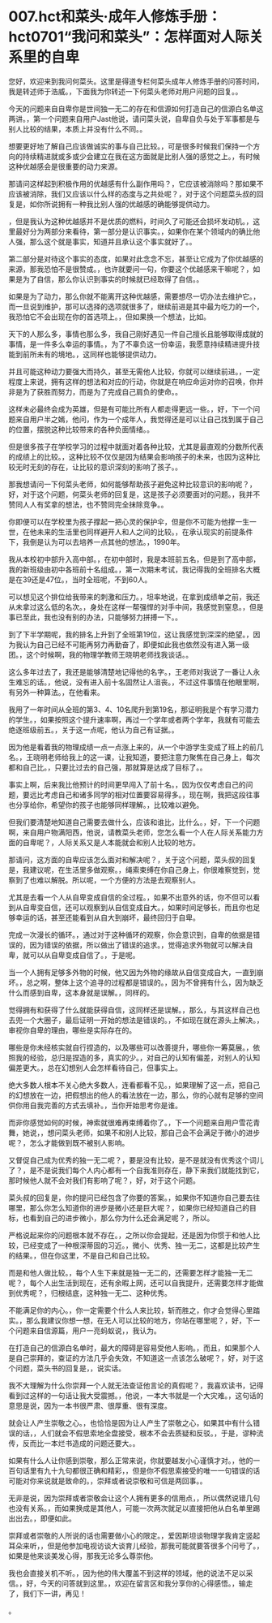 # 007.hct和菜头·成年人修炼手册：hct0701“我问和菜头”：怎样面对人际关系里的自卑

您好，欢迎来到我问何菜头。这里是得道专栏何菜头成年人修炼手册的问答时间，我是转述师于浩威。，下面我为你转述一下何菜头老师对用户问题的回复。。

今天的问题来自自卑你是世间独一无二的存在和信源如何打造自己的信源白名单这两讲。，第一个问题来自用户Jast他说，请问菜头说，自卑自负与处于军事都是与别人比较的结果，本质上并没有什么不同。。

想要更好地了解自己应该做诚实的事与自己比较。，可是很多时候我们保持一个方向的持续精进就或多或少会建立在我在这方面就是比别人强的感觉之上。，有时候这种优越感会是很重要的动力来源。

那请问这样起到积极作用的优越感有什么副作用吗？，它应该被消除吗？那如果不应该被消除，我们又应该以什么样的态度与之共处呢？，对于这个问题菜头叔的回复是，如你所说拥有一种我比别人强的优越感的确能够提供动力。

，但是我认为这种优越感并不是优质的燃料，时间久了可能还会损坏发动机。，这里最好分为两部分来看待，第一部分是认识事实。，如果你在某个领域内的确比他人强，那么这个就是事实，知道并且承认这个事实就好了。。

第二部分是对待这个事实的态度，如果对此念念不忘，甚至让它成为了你优越感的来源，那我恐怕不是很赞成。，也许就要问一句，你要这个优越感来干嘛呢？，如果是为了自信，那么你认识到事实的时候就已经取得了自信。。

如果是为了动力，那么你就不能离开这种优越感，需要想尽一切办法去维护它。，而一旦说到维护，那可以选择的选项就很多了，继续前进是其中最为吃力的一个，我恐怕它不会出现在你的首选项上。，但如果换一个想法，比如。

天下的人那么多，事情也那么多，我自己刚好遇见一件自己擅长且能够取得成就的事情，是一件多么幸运的事情。，为了不辜负这一份幸运，我愿意持续精进提升技能到前所未有的境地。，这同样也能够提供动力。

并且可能这种动力要强大而持久，甚至无需他人比较，你就可以继续前进。，一定程度上来说，拥有这样的想法和对应的行动，你就是在响应命运对你的召唤，你并非是为了获胜而努力，而是为了完成自己肩负的使命。。

这样未必最终会成为英雄，但是有可能比所有人都走得更远一些。，好，下一个问题来自用户半之嫣，他问，作为一个成年人，我觉得还是可以让自己找到属于自己的位置，摆脱这种比较带来的各种负面情绪。。

但是很多孩子在学校学习的过程中就面对着各种比较，尤其是最直观的分数所代表的成绩上的比较。，这种比较不仅仅是因为结果会影响孩子的未来，也因为这种比较无时无刻的存在，让比较的意识深刻的影响了孩子。。

那我想请问一下何菜头老师，如何能够帮助孩子避免这种比较意识的影响呢？，好，对于这个问题，何菜头老师的回复是，这是孩子必须要面对的问题。，我并不赞同人人有奖拿的想法，也不赞同完全抹除竞争。。

你即便可以在学校里为孩子撑起一把心灵的保护伞，但是你不可能为他撑一生一世，在他未来的生活里也同样避开人和人之间的比较。，在承认现实的前提条件下，我倒是认为可以去培养一点其他的想法。，1990年。

我从本校初中部升入高中部。，在初中部时，我是本班前五名，但是到了高中部，我的新班级由初中各班前十名组成。，第一次期末考试，我记得我的全班排名大概是在39还是47位。，当时全班呢，不到60人。

可以想见这个排位给我带来的刺激和压力。，坦率地说，在拿到成绩单之前，我还从未拿过这么低的名次。，身处在这样一帮强悍的对手中间，我感觉到窒息。，但是事已至此，我也没有别的办法，只能够努力拼搏一下。。

到了下半学期呢，我的排名上升到了全班第19位，这让我感觉到深深的绝望。，因为我认为自己已经不可能再努力再勤奋了，即便如此我也依然没有进入第一级团。，这个时候啊，我的物理学教师王晓明老师找我谈话。。

这么多年过去了，我还是能够清楚地记得他的名字。，王老师对我说了一番让人永生难忘的话。，他说，没有进入前十名固然让人沮丧。，不过这件事情在他眼里啊，有另外一种算法。，在他看来。

我用了一年时间从全班的第3、4、10名爬升到第19名，那证明我是个有学习潜力的学生。，如果按照这个提升速率啊，再过一个学年或者两个学年，我就有可能去绝逐班级前五。，关于这一点呢，他认为自己有证据。。

因为他是看着我的物理成绩一点一点涨上来的，从一个中游学生变成了班上的前几名。，王晓明老师给我上的这一课，让我知道，要把注意力聚焦在自己身上，每次都和自己比。，只要比过去的自己强，那就算是达成了目标了。。

事实上啊，后来我比他预计的时间更早闯入了前十名。，因为仅仅考虑自己的问题，要远比考虑自己和诸多同学的相对位置要容易得多。，现在啊，我把这段往事也分享给你，希望你的孩子也能够同样理解。，比较难以避免。

但我们要清楚地知道自己需要去做什么，应该和谁比，比什么。，好，下一个问题啊，来自用户物满阳西，他说，请教菜头老师，您怎么看一个人在人际关系能力方面的自卑呢？，人际关系又是人本能就会和别人比较的地方。

那请问，这方面的自卑应该怎么面对和解决呢？，关于这个问题，菜头叔的回复是，我建议呢，在生活里多做观察。，绳索束缚在你自己身上，你很难察觉到，觉察到了也难以解脱。所以呢，一个方便的方法是去观察别人。

尤其是去看一个人从自卑变成自信的全过程。，如果不出意外的话，你不但可以看到从自卑变自信，还可以观察到从自信变成自大。，如果时间足够长，而且你也足够幸运的话，甚至还能看到从自大到崩坏，最终回归于自卑。

完成一次漫长的循环。，通过对于这种循环的观察，你会意识到，自卑的依据是错误的，因为错误的依据，所以做出了错误的追求。，觉得追求外物就可以解决自卑，就可以从自卑变成自信了。，于是呢。

当一个人拥有足够多外物的时候，他又因为外物的缘故从自信变成自大，一直到崩坏。，总之啊，整体上这个追寻的过程都是错误的。，因为不曾拥有什么，因为缺乏什么而感到自卑，这本身就是误解。，同样的。

觉得拥有和获得了什么就能获得自信，这同样还是误解。，那么，与其这样自己也去兜一个大圈子，最后证明一开始的想法是错误的。，不如现在就在源头上解决。，审视你自卑的理由，哪些是实际存在的。

哪些是你未经核实就自行捏造的，以及哪些可以改善提升，哪些你一筹莫展。，依照我的经验，总归是捏造的多，真实的少。，对自己的认知有偏差，对别人的认知偏差更大。，总在幻想别人会怎样看待自己，但事实上。

绝大多数人根本不关心绝大多数人，连看都看不见。，如果理解了这一点，把自己的幻想放在一边，把假想出的他人的看法放在一边，那么，你的心就有足够的空间供你用自我完善的方式去填补。，当你开始思考你是谁。

而非你感觉如何的时候，神索就很难再束缚着你了。，下一个问题来自用户雪花青舞，她说，，想问菜头老师，如果不和别人比较，那自己会不会满足于微小的进步呢？，怎么才能做到既不被别人影响。

又督促自己成为优秀的独一无二呢？，要是没有比较，是不是就没有优秀这个词儿了？，是不是说我们每个人内心都有一个自我准则存在，静下来我们就能找到它，那时候他人就不会对我们有影响了呢？，好，对于这个问题。

菜头叔的回复是，你的提问已经包含了你要的答案。，如果你不知道你自己要去往哪里，那么你怎么知道你的进步是微小还是巨大呢？，如果你已经知道自己的目标，也看到自己的进步微小，那么你为什么还会满足呢？，所以。

严格说起来你的问题根本就不存在。，之所以你会提起，还是因为你惯于和他人比较，已经变成了一种根深蒂固的习近。，微小、优秀、独一无二，这都是比较产生的结果。，但在你这里，不是自己和自己比较。

而是和他人做比较。，每个人生下来就是独一无二的，还需要怎样才能独一无二呢？，每个人出生活到现在，还有余暇上网，还可以自我提升，还需要怎样才能做到优秀呢？，归根结底，这种独一无二、这种优秀。

不能满足你的内心。，你一定需要个什么人来比较，斩而胜之，你才会觉得心里踏实。，那么我建议你想一想，在无人可以比较的地方，你站在哪里呢？，好，下一个问题来自信源篇，用户一亮蚂蚁说，，我认为。

在打造自己的信源白名单时，最大的障碍是容易受他人影响。，而且，如果那个人是自己崇拜的，查证的方法几乎会失效，不知道这一点该怎么破呢？，好，对于这个问题，菜头书的回复是，，说实话。

我不大理解为什么你崇拜一个人就无法查证他言论的真假呢？，我喜欢读书，记得看到过这样的一句话让我大受震撼。，他说，一本大书就是一个大灾难。，这句话的意思是说，因为一本书很严肃、很厚重、很有深度。

就会让人产生崇敬之心。，也恰恰是因为让人产生了崇敬之心，如果其中有什么错误的话，，人们就会不假思索地全盘接受，根本不会去质疑和反驳。，于是，谬种流传，反而比一本烂书造成的问题还要大。。

如果有什么人让你感到崇敬，那么正常来说，你就要越发小心谨慎才对。，他的一百句话里有九十九句都很正确和精彩，，但是你不假思索接受的唯一一句错误的话可能对你来说就是致命的。，崇拜或者说崇敬和可信是两回事。。

无非是说，因为崇拜或者崇敬会让这个人拥有更多的信用点，，所以偶然说错几句也没有关系。，而如果换成是其他人，可能一次两次就足以直接把他从白名单里踢出出去。，即便如此。

崇拜或者崇敬的人所说的话也需要做小心的限定。，爱因斯坦谈物理学我肯定竖起耳朵来听，，但是他参加电视访谈大谈育儿经验，那我可能就要答很多个问号了。，如果是他来谈美发心得，那我无论多么尊崇他。

我也会直接关机不听。，因为他的伟大覆盖不到这样的领域，他的说法不足以采信。，好，今天的问答就到这里。，欢迎在留言区和我分享你的心得感悟。，输走了，我们下一讲，再见！

。